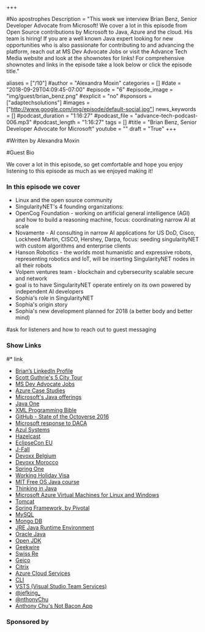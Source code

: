 +++

#No apostrophes  Description = "This week we interview Brian Benz, Senior Developer Advocate from Microsoft! We cover a lot in this episode from Open Source contributions by Microsoft to Java, Azure and the cloud. His team is hiring! If you are a well known Java expert looking for new opportunities who is also passionate for contributing to and advancing the platform, reach out at MS Dev Advocate Jobs or visit the Advance Tech Media website and look at the shownotes for links! For comprehensive shownotes and links in the episode take a look below or click the episode title."

aliases = ["/10"]
#author = "Alexandra Moxin"
categories = []
#date = "2018-09-29T04:09:45-07:00"
#episode = "6"
#episode_image = "img/guest/brian_benz.png"
#explicit = "no"
#sponsors = ["adaptechsolutions"]
#images = ["http://www.google.com/img/episode/default-social.jpg"]
news_keywords = []
#podcast_duration = "1:16:27"
#podcast_file = "advance-tech-podcast-006.mp3"
#podcast_length = "1:16:27"
tags = []
#title = "Brian Benz, Senior Developer Advocate for Microsoft"
youtube = ""
draft = "True"
+++

#Written by Alexandra Moxin

#Guest Bio



We cover a lot in this episode, so get comfortable and hope you enjoy listening to this episode as much as we enjoyed making it!


### In this episode we cover

* Linux and the open source community
* SingularityNET's 4 founding organizations:
* OpenCog Foundation - working on artificial general intelligence (AGI) and how to build a reasoning machine, focus: coordinating narrow AI at scale
* Novamente - AI consulting in narrow AI applications for US DoD, Cisco, Lockheed Martin, CISCO, Hershey, Darpa, focus: seeding singularityNET with custom algorithms and enterprise clients
* Hanson Robotics - the worlds most humanistic and expressive robots, representing robotics and IoT, will be inserting SingularityNET nodes in all their robots
* Volpem ventures team - blockchain and cybersecurity scalable secure and network
* goal is to have SingularityNET operate entirely on its own powered by independent AI developers
* Sophia's role in SingularityNET
* Sophia's origin story
* Sophia's new development planned for 2018 (a better body and better mind)


 #ask for listeners and how to reach out to guest messaging


### Show Links

#* []()link
* [Brian’s LinkedIn Profile](https://www.linkedin.com/in/brianbenz/)
* [Scott Guthrie's 5 City Tour](http://aka.ms/rst)
* [MS Dev Advocate Jobs](https://aka.ms/devadvocatejobs)
* [Azure Case Studies](https://azure.microsoft.com/en-ca/case-studies/)
* [Microsoft's Java offerings](http://azure.com/java)
* [Java One](https://www.oracle.com/javaone/index.html)
* [XML Programming Bible](http://ca.wiley.com/WileyCDA/WileyTitle/productCd-0764538292.html)
* [GitHub - State of the Octoverse 2016](https://github.com/blog/2257-the-state-of-the-octoverse)
* [Microsoft response to DACA](https://www.cnbc.com/2017/09/05/microsoft-response-to-daca-will-defend-dreamers-in-court.html)
* [Azul Systems](https://www.azul.com/)
* [Hazelcast](https://hazelcast.com/)
* [EclipseCon EU](https://www.eclipsecon.org/europe2017/)
* [J-Fall](http://jfall.nl/)
* [Devoxx Belgium](https://devoxx.be/)
* [Devoxx Morocco](https://www.devoxx.ma/)
* [Spring One](https://springoneplatform.io/)
* [Working Holiday Visa](http://www.cic.gc.ca/english/work/iec/eligibility.asp)
* [MIT Free OS Java course](https://ocw.mit.edu/courses/electrical-engineering-and-computer-science/6-092-introduction-to-programming-in-java-january-iap-2010/)
* [Thinking in Java](https://sophia.javeriana.edu.co/~cbustaca/docencia/POO-2016-01/documentos/Thinking_in_Java_4th_edition.pdf)
* [Microsoft Azure Virtual Machines for Linux and Windows](https://azure.microsoft.com/en-ca/services/virtual-machines/?&WT.srch=1&wt.mc_id=AID631143_SEM_GoBVijHk)
* [Tomcat](http://tomcat.apache.org/)
* [Spring Framework, by Pivotal](https://spring.io/docs)
* [MySQL](https://www.mysql.com/)
* [Mongo DB](https://www.mongodb.com/)
* [JRE Java Runtime Environment](http://www.oracle.com/technetwork/java/javase/downloads/jre8-downloads-2133155.html)
* [Oracle Java](https://www.oracle.com/java/index.html)
* [Open JDK](http://openjdk.java.net/)
* [Geekwire](https://www.geekwire.com/)
* [Swiss Re](http://www.swissre.com/)
* [Geico](https://www.geico.com/)
* [Citrix](https://www.citrix.com/)
* [Azure Cloud Services](https://azure.microsoft.com/en-ca/services/cloud-services/)
* [CLI](https://en.wikipedia.org/wiki/Command-line_interface)
* [VSTS (Visual Studio Team Services)](https://www.visualstudio.com/team-services/)
* [@jefking_](https://twitter.com/jefking_?lang=en)
* [@nthonyChu](https://twitter.com/nthonychu?lang=en)
* [Anthony Chu's Not Bacon App](https://docs.microsoft.com/en-gb/sandbox/demos/notbacon)


### Sponsored by



